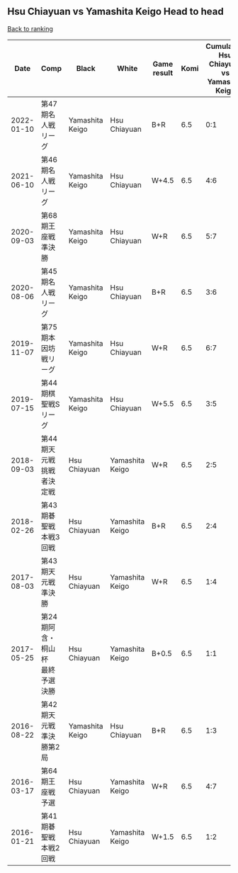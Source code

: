 ## Hsu Chiayuan vs Yamashita Keigo Head to head

[Back to ranking](../../index.md)




| **Date** | **Comp** | **Black** | **White** | **Game result** | **Komi** | **Cumulative Hsu Chiayuan vs Yamashita Keigo** | **Hsu Chiayuan streak** | **Yamashita Keigo streak** | 
| --- | --- | --- | --- | --- | --- | --- | --- | --- |
| 2022-01-10 | 第47期名人戦リーグ  | Yamashita Keigo | Hsu Chiayuan | B+R | 6.5 | 0:1 | 0 | 1 | 
| 2021-06-10 | 第46期名人戦リーグ  | Yamashita Keigo | Hsu Chiayuan | W+4.5 | 6.5 | 4:6 | 1 | 0 | 
| 2020-09-03 | 第68期王座戦準決勝 | Yamashita Keigo | Hsu Chiayuan | W+R | 6.5 | 5:7 | 1 | 0 | 
| 2020-08-06 | 第45期名人戦リーグ | Yamashita Keigo | Hsu Chiayuan | B+R | 6.5 | 3:6 | 0 | 1 | 
| 2019-11-07 | 第75期本因坊戦リーグ | Yamashita Keigo | Hsu Chiayuan | W+R | 6.5 | 6:7 | 2 | 0 | 
| 2019-07-15 | 第44期棋聖戦Sリーグ | Yamashita Keigo | Hsu Chiayuan | W+5.5 | 6.5 | 3:5 | 1 | 0 | 
| 2018-09-03 | 第44期天元戦挑戦者決定戦 | Hsu Chiayuan | Yamashita Keigo | W+R | 6.5 | 2:5 | 0 | 1 | 
| 2018-02-26 | 第43期碁聖戦本戦3回戦 | Hsu Chiayuan | Yamashita Keigo | B+R | 6.5 | 2:4 | 1 | 0 | 
| 2017-08-03 | 第43期天元戦準決勝 | Hsu Chiayuan | Yamashita Keigo | W+R | 6.5 | 1:4 | 0 | 3 | 
| 2017-05-25 | 第24期阿含・桐山杯　最終予選決勝 | Hsu Chiayuan | Yamashita Keigo | B+0.5 | 6.5 | 1:1 | 1 | 0 | 
| 2016-08-22 | 第42期天元戦　準決勝第2局 | Yamashita Keigo | Hsu Chiayuan | B+R | 6.5 | 1:3 | 0 | 2 | 
| 2016-03-17 | 第64期王座戦予選 | Hsu Chiayuan | Yamashita Keigo | W+R | 6.5 | 4:7 | 0 | 1 | 
| 2016-01-21 | 第41期碁聖戦本戦2回戦 | Hsu Chiayuan | Yamashita Keigo | W+1.5 | 6.5 | 1:2 | 0 | 1 |




